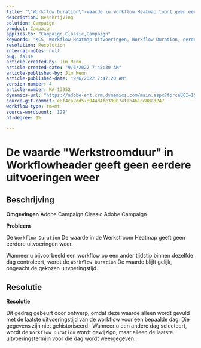 ```yaml
---
title: "\"Workflow Duration\"-waarde in workflow Heatmap toont geen eerdere uitvoeringen"
description: Beschrijving
solution: Campaign
product: Campaign
applies-to: "Campaign Classic,Campaign"
keywords: "KCS, Workflow Heatmap-uitvoeringen, Workflow Duration, eerdere uitvoeringen, Adobe Campaign"
resolution: Resolution
internal-notes: null
bug: false
article-created-by: Jim Menn
article-created-date: "9/6/2022 7:45:30 AM"
article-published-by: Jim Menn
article-published-date: "9/6/2022 7:47:20 AM"
version-number: 4
article-number: KA-13952
dynamics-url: "https://adobe-ent.crm.dynamics.com/main.aspx?forceUCI=1&pagetype=entityrecord&etn=knowledgearticle&id=026920e0-b72d-ed11-9db1-0022480866ad"
source-git-commit: e8f4ca2dd578944d4fe399074fab461de88ad247
workflow-type: tm+mt
source-wordcount: '129'
ht-degree: 1%

---
```


# De waarde &quot;Werkstroomduur&quot; in Workflowheader geeft geen eerdere uitvoeringen weer

## Beschrijving


<b>Omgevingen</b>
Adobe Campaign Classic Adobe Campaign

<b>Probleem</b>

De `Workflow Duration` De waarde in de Werkstroom Heatmap geeft geen eerdere uitvoeringen weer.

Wanneer u bijvoorbeeld een workflow op een ander tijdstip binnen dezelfde dag controleert, wordt de `Workflow Duration` De waarde blijft gelijk, ongeacht de gekozen uitvoeringstijd.


## Resolutie


<b>Resolutie</b>

Dit gedrag gebeurt door ontwerp, omdat deze waarde alleen wordt gevuld met de laatste uitvoeringstijd van de workflow voor een bepaalde dag.
Die gegevens zijn niet gehistoriseerd. 
Wanneer u een andere dag selecteert, wordt de `Workflow Duration` wordt gewijzigd, maar alleen de laatste uitvoeringstermijn voor die dag wordt weergegeven.


